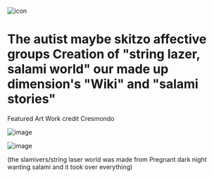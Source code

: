 ![icon](https://github.com/user-attachments/assets/3abdbd78-92b3-4738-8aec-c97139c85dc3)



# The autist maybe skitzo affective groups Creation of "string lazer, salami world" our made up dimension's "Wiki" and "salami stories"


Featured Art Work credit Cresmondo

![image](https://github.com/user-attachments/assets/fdb1f2f8-120f-4d54-813c-fae914033bcb)

![image](https://github.com/user-attachments/assets/f516d46a-8c6b-455d-a70e-34e6a06b5cee)

(the slamivers/string laser world was made from Pregnant dark night wanting salami and it took over everything)
